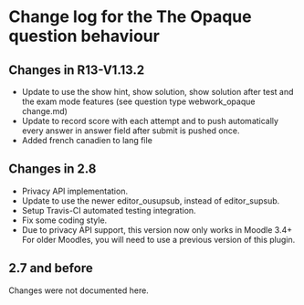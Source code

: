 # Change log for the The Opaque question behaviour

## Changes in R13-V1.13.2

* Update to use the show hint, show solution, show solution after test and the exam mode features (see question type webwork_opaque change.md)
* Update to record score with each attempt and to push automatically every answer in answer field after submit is pushed once.
* Added french canadien to lang file


## Changes in 2.8

* Privacy API implementation.
* Update to use the newer editor_ousupsub, instead of editor_supsub.
* Setup Travis-CI automated testing integration.
* Fix some coding style.
* Due to privacy API support, this version now only works in Moodle 3.4+
  For older Moodles, you will need to use a previous version of this plugin.


## 2.7 and before

Changes were not documented here.
